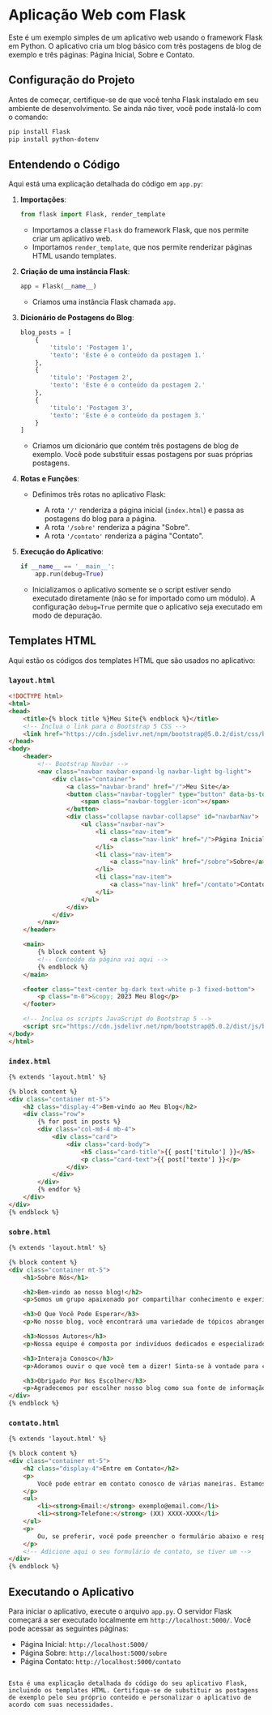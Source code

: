 # Aplicação Web com Flask

Este é um exemplo simples de um aplicativo web usando o framework Flask em Python. O aplicativo cria um blog básico com três postagens de blog de exemplo e três páginas: Página Inicial, Sobre e Contato.

## Configuração do Projeto

Antes de começar, certifique-se de que você tenha Flask instalado em seu ambiente de desenvolvimento. Se ainda não tiver, você pode instalá-lo com o comando:

```bash
pip install Flask
pip install python-dotenv
```

## Entendendo o Código

Aqui está uma explicação detalhada do código em `app.py`:

1. **Importações**:

   ```python
   from flask import Flask, render_template
   ```

   - Importamos a classe `Flask` do framework Flask, que nos permite criar um aplicativo web.
   - Importamos `render_template`, que nos permite renderizar páginas HTML usando templates.

2. **Criação de uma instância Flask**:

   ```python
   app = Flask(__name__)
   ```

   - Criamos uma instância Flask chamada `app`.

3. **Dicionário de Postagens do Blog**:

   ```python
   blog_posts = [
       {
           'titulo': 'Postagem 1',
           'texto': 'Este é o conteúdo da postagem 1.'
       },
       {
           'titulo': 'Postagem 2',
           'texto': 'Este é o conteúdo da postagem 2.'
       },
       {
           'titulo': 'Postagem 3',
           'texto': 'Este é o conteúdo da postagem 3.'
       }
   ]
   ```

   - Criamos um dicionário que contém três postagens de blog de exemplo. Você pode substituir essas postagens por suas próprias postagens.

4. **Rotas e Funções**:

   - Definimos três rotas no aplicativo Flask:

     - A rota `'/'` renderiza a página inicial (`index.html`) e passa as postagens do blog para a página.
     - A rota `'/sobre'` renderiza a página "Sobre".
     - A rota `'/contato'` renderiza a página "Contato".

5. **Execução do Aplicativo**:

   ```python
   if __name__ == '__main__':
       app.run(debug=True)
   ```

   - Inicializamos o aplicativo somente se o script estiver sendo executado diretamente (não se for importado como um módulo). A configuração `debug=True` permite que o aplicativo seja executado em modo de depuração.

## Templates HTML

Aqui estão os códigos dos templates HTML que são usados no aplicativo:

### `layout.html`

```html
<!DOCTYPE html>
<html>
<head>
    <title>{% block title %}Meu Site{% endblock %}</title>
    <!-- Inclua o link para o Bootstrap 5 CSS -->
    <link href="https://cdn.jsdelivr.net/npm/bootstrap@5.0.2/dist/css/bootstrap.min.css" rel="stylesheet" integrity="sha384-EVSTQN3/azprG1Anm3QDgpJLIm9Nao0Yz1ztcQTwFspd3yD65VohhpuuCOmLASjC" crossorigin="anonymous">
</head>
<body>
    <header>
        <!-- Bootstrap Navbar -->
        <nav class="navbar navbar-expand-lg navbar-light bg-light">
            <div class="container">
                <a class="navbar-brand" href="/">Meu Site</a>
                <button class="navbar-toggler" type="button" data-bs-toggle="collapse" data-bs-target="#navbarNav" aria-controls="navbarNav" aria-expanded="false" aria-label="Toggle navigation">
                    <span class="navbar-toggler-icon"></span>
                </button>
                <div class="collapse navbar-collapse" id="navbarNav">
                    <ul class="navbar-nav">
                        <li class="nav-item">
                            <a class="nav-link" href="/">Página Inicial</a>
                        </li>
                        <li class="nav-item">
                            <a class="nav-link" href="/sobre">Sobre</a>
                        </li>
                        <li class="nav-item">
                            <a class="nav-link" href="/contato">Contato</a>
                        </li>
                    </ul>
                </div>
            </div>
        </nav>
    </header>

    <main>
        {% block content %}
        <!-- Conteúdo da página vai aqui -->
        {% endblock %}
    </main>

    <footer class="text-center bg-dark text-white p-3 fixed-bottom">
        <p class="m-0">&copy; 2023 Meu Blog</p>
    </footer>    

    <!-- Inclua os scripts JavaScript do Bootstrap 5 -->
    <script src="https://cdn.jsdelivr.net/npm/bootstrap@5.0.2/dist/js/bootstrap.bundle.min.js" integrity="sha384-MrcW6ZMFYlzcLA8Nl+NtUVF0sA7MsXsP1UyJoMp4YLEuNSfAP+JcXn/tWtIaxVXM" crossorigin="anonymous"></script>
</body>
</html>
```

### `index.html`

```html
{% extends 'layout.html' %}

{% block content %}
<div class="container mt-5">
    <h2 class="display-4">Bem-vindo ao Meu Blog</h2>
    <div class="row">
        {% for post in posts %}
        <div class="col-md-4 mb-4">
            <div class="card">
                <div class="card-body">
                    <h5 class="card-title">{{ post['titulo'] }}</h5>
                    <p class="card-text">{{ post['texto'] }}</p>
                </div>
            </div>
        </div>
        {% endfor %}
    </div>
</div>
{% endblock %}
```

### `sobre.html`

```html
{% extends 'layout.html' %}

{% block content %}
<div class="container mt-5">
    <h1>Sobre Nós</h1>

    <h2>Bem-vindo ao nosso blog!</h2>
    <p>Somos um grupo apaixonado por compartilhar conhecimento e experiências com você. Nossa missão é fornecer conteúdo relevante, informativo e interessante para ajudar você a aprender e crescer.</p>

    <h3>O Que Você Pode Esperar</h3>
    <p>No nosso blog, você encontrará uma variedade de tópicos abrangentes. Desde dicas úteis para o dia a dia até discussões aprofundadas sobre temas específicos, estamos aqui para proporcionar uma experiência enriquecedora de leitura.</p>

    <h3>Nossos Autores</h3>
    <p>Nossa equipe é composta por indivíduos dedicados e especializados em diversas áreas. Cada autor traz seu conhecimento e paixão para criar conteúdo que seja informativo e envolvente.</p>

    <h3>Interaja Conosco</h3>
    <p>Adoramos ouvir o que você tem a dizer! Sinta-se à vontade para comentar em nossas postagens, compartilhar suas opiniões e fazer perguntas. Acreditamos que a interação com nossa comunidade enriquece a experiência de todos.</p>

    <h3>Obrigado Por Nos Escolher</h3>
    <p>Agradecemos por escolher nosso blog como sua fonte de informação e entretenimento. Esperamos que você aproveite a jornada conosco e que nossas postagens sejam úteis e inspiradoras.</p>
</div>
{% endblock %}
```

### `contato.html`

```html
{% extends 'layout.html' %}

{% block content %}
<div class="container mt-5">
    <h2 class="display-4">Entre em Contato</h2>
    <p>
        Você pode entrar em contato conosco de várias maneiras. Estamos sempre felizes em ouvir de você!
    </p>
    <ul>
        <li><strong>Email:</strong> exemplo@email.com</li>
        <li><strong>Telefone:</strong> (XX) XXXX-XXXX</li>
    </ul>
    <p>
        Ou, se preferir, você pode preencher o formulário abaixo e responderemos o mais rápido possível:
    </p>
    <!-- Adicione aqui o seu formulário de contato, se tiver um -->
</div>
{% endblock %}
```

## Executando o Aplicativo

Para iniciar o aplicativo, execute o arquivo `app.py`. O servidor Flask começará a ser executado localmente em `http://localhost:5000/`. Você pode acessar as seguintes páginas:

- Página Inicial: `http://localhost:5000/`
- Página Sobre: `http://localhost:5000/sobre`
- Página Contato: `http://localhost:5000/contato`

```

Esta é uma explicação detalhada do código do seu aplicativo Flask, incluindo os templates HTML. Certifique-se de substituir as postagens de exemplo pelo seu próprio conteúdo e personalizar o aplicativo de acordo com suas necessidades.